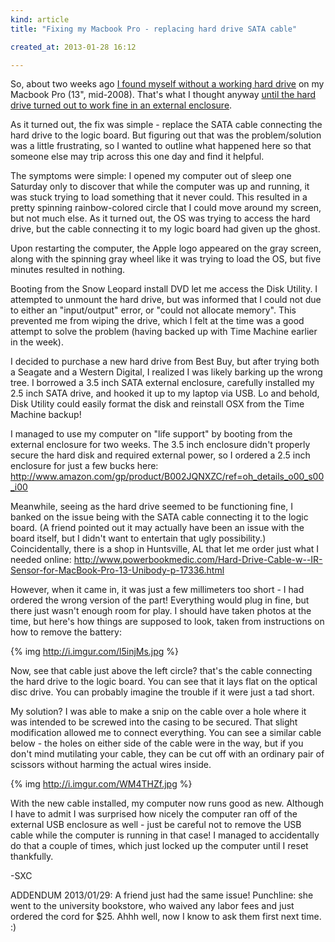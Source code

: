 ```yaml
---
kind: article
title: "Fixing my Macbook Pro - replacing hard drive SATA cable"

created_at: 2013-01-28 16:12

---
```


So, about two weeks ago [I found myself without a working hard drive](https://www.facebook.com/steven.clontz/posts/10101144733985781) on my Macbook Pro (13", mid-2008). That's what I thought anyway [until the hard drive turned out to work fine in an external enclosure](https://www.facebook.com/steven.clontz/posts/10101146355955341). 

As it turned out, the fix was simple - replace the SATA cable connecting the hard drive to the logic board. But figuring out that was the problem/solution was a little frustrating, so I wanted to outline what happened here so that someone else may trip across this one day and find it helpful.

<!-- more -->

The symptoms were simple: I opened my computer out of sleep one Saturday only to discover that while the computer was up and running, it was stuck trying to load something that it never could. This resulted in a pretty spinning rainbow-colored circle that I could move around my screen, but not much else. As it turned out, the OS was trying to access the hard drive, but the cable connecting it to my logic board had given up the ghost.

Upon restarting the computer, the Apple logo appeared on the gray screen, along with the spinning gray wheel like it was trying to load the OS, but five minutes resulted in nothing.

Booting from the Snow Leopard install DVD let me access the Disk Utility. I attempted to unmount the hard drive, but was informed that I could not due to either an "input/output" error, or "could not allocate memory". This prevented me from wiping the drive, which I felt at the time was a good attempt to solve the problem (having backed up with Time Machine earlier in the week).

I decided to purchase a new hard drive from Best Buy, but after trying both a Seagate and a Western Digital, I realized I was likely barking up the wrong tree. I borrowed a 3.5 inch SATA external enclosure, carefully installed my 2.5 inch SATA drive, and hooked it up to my laptop via USB. Lo and behold, Disk Utility could easily format the disk and reinstall OSX from the Time Machine backup!

I managed to use my computer on "life support" by booting from the external enclosure for two weeks. The 3.5 inch enclosure didn't properly secure the hard disk and required external power, so I ordered a 2.5 inch enclosure for just a few bucks here: <http://www.amazon.com/gp/product/B002JQNXZC/ref=oh_details_o00_s00_i00>

Meanwhile, seeing as the hard drive seemed to be functioning fine, I banked on the issue being with the SATA cable connecting it to the logic board. (A friend pointed out it may actually have been an issue with the board itself, but I didn't want to entertain that ugly possibility.) Coincidentally, there is a shop in Huntsville, AL that let me order just what I needed online: <http://www.powerbookmedic.com/Hard-Drive-Cable-w--IR-Sensor-for-MacBook-Pro-13-Unibody-p-17336.html>

However, when it came in, it was just a few millimeters too short - I had ordered the wrong version of the part! Everything would plug in fine, but there just wasn't enough room for play. I should have taken photos at the time, but here's how things are supposed to look, taken from instructions on how to remove the battery:

{% img http://i.imgur.com/l5injMs.jpg %}

Now, see that cable just above the left circle? that's the cable connecting the hard drive to the logic board. You can see that it lays flat on the optical disc drive. You can probably imagine the trouble if it were just a tad short.

My solution? I was able to make a snip on the cable over a hole where it was intended to be screwed into the casing to be secured. That slight modification allowed me to connect everything. You can see a similar cable below - the holes on either side of the cable were in the way, but if you don't mind mutilating your cable, they can be cut off with an ordinary pair of scissors without harming the actual wires inside.

{% img http://i.imgur.com/WM4THZf.jpg %}

With the new cable installed, my computer now runs good as new. Although I have to admit I was surprised how nicely the computer ran off of the external USB enclosure as well - just be careful not to remove the USB cable while the computer is running in that case! I managed to accidentally do that a couple of times, which just locked up the computer until I reset thankfully.

-SXC

ADDENDUM 2013/01/29: A friend just had the same issue! Punchline: she went to the university bookstore, who waived any labor fees and just ordered the cord for $25. Ahhh well, now I know to ask them first next time. :)